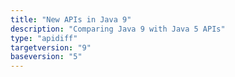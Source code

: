 ```yaml
---
title: "New APIs in Java 9"
description: "Comparing Java 9 with Java 5 APIs"
type: "apidiff"
targetversion: "9"
baseversion: "5"
---
```

